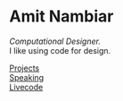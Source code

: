 # Amit Nambiar
*Computational Designer.*  
I like using code for design.

[Projects](/projects/index.md)  
[Speaking](/speaking/index.md)  
[Livecode](/livecode/index.md)
